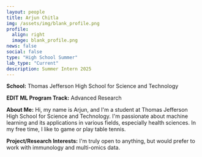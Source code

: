 ```yaml
---
layout: people
title: Arjun Chitla
img: /assets/img/blank_profile.png
profile:
  align: right
  image: blank_profile.png
news: false
social: false
type: "High School Summer"
lab_type: "Current"
description: Summer Intern 2025
---
```


**School:** Thomas Jefferson High School for Science and Technology

**EDIT ML Program Track:**
Advanced Research

**About Me:**
Hi, my name is Arjun, and I'm a student at Thomas Jefferson High School for Science and Technology. I'm passionate about machine learning and its applications in various fields, especially health sciences. In my free time, I like to game or play table tennis.

**Project/Research Interests:**
I'm truly open to anything, but would prefer to work with immunology and multi-omics data.
    